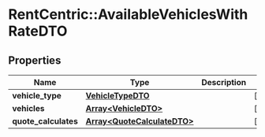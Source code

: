 # RentCentric::AvailableVehiclesWithRateDTO

## Properties
Name | Type | Description | Notes
------------ | ------------- | ------------- | -------------
**vehicle_type** | [**VehicleTypeDTO**](VehicleTypeDTO.md) |  | [optional] 
**vehicles** | [**Array&lt;VehicleDTO&gt;**](VehicleDTO.md) |  | [optional] 
**quote_calculates** | [**Array&lt;QuoteCalculateDTO&gt;**](QuoteCalculateDTO.md) |  | [optional] 


